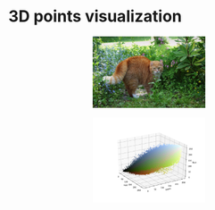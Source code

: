 
# 3D points visualization

<p align="center"> <img src="cat.jpg"  width = 40%  /></p>

<p align="center"> <img src="orig.png"  width = 40%  /></p>
